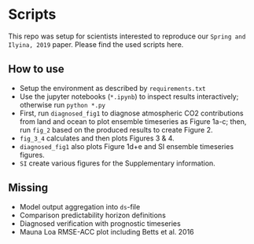 # Scripts

This repo was setup for scientists interested to reproduce our `Spring and Ilyina, 2019` paper. Please find the used scripts here.

## How to use

-   Setup the environment as described by `requirements.txt`
-   Use the jupyter notebooks (`*.ipynb`) to inspect results interactively; otherwise run `python *.py`
-   First, run `diagnosed_fig1` to diagnose atmospheric CO2 contributions from land and ocean to plot ensemble timeseries as Figure 1a-c;
    then, run `fig_2` based on the produced results to create Figure 2.
-   `fig_3_4` calculates and then plots Figures 3 & 4.
-   `diagnosed_fig1` also plots Figure 1d+e and SI ensemble timeseries figures.
-   `SI` create various figures for the Supplementary information.

## Missing

-   Model output aggregation into `ds`-file
-   Comparison predictability horizon definitions
-   Diagnosed verification with prognostic timeseries
-   Mauna Loa RMSE-ACC plot including Betts et al. 2016
